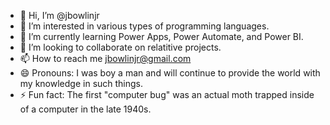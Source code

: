 - 👋 Hi, I’m @jbowlinjr
- 👀 I’m interested in various types of programming languages.
- 🌱 I’m currently learning Power Apps, Power Automate, and Power BI.
- 💞️ I’m looking to collaborate on relatitive projects.
- 📫 How to reach me jbowlinjr@gmail.com 
- 😄 Pronouns: I was boy a man and will continue to provide the world with my knowledge in such things.
- ⚡ Fun fact: The first "computer bug" was an actual moth trapped inside of a computer in the late 1940s.

<!---
jbowlinjr/jbowlinjr is a ✨ special ✨ repository because its `README.md` (this file) appears on your GitHub profile.
You can click the Preview link to take a look at your changes.
--->
